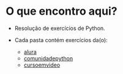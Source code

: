 # O que encontro aqui?

- Resolução de exercícios de Python.

- Cada pasta contém exercícios da(o):
  
  - [alura](https://www.alura.com.br/cursos-online-programacao/python)
  - [comunidadepython](https://wiki.python.org.br/ListaDeExercicios)
  - [cursoemvideo](https://www.cursoemvideo.com/course/curso-python-3/)

